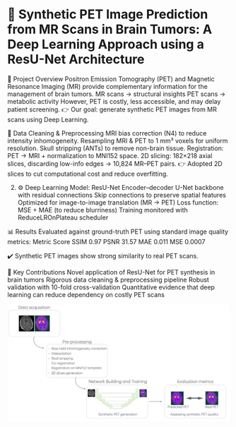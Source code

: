 # 🧠 Synthetic PET Image Prediction from MR Scans in Brain Tumors: A Deep Learning Approach using a ResU-Net Architecture

📌 Project Overview
Positron Emission Tomography (PET) and Magnetic Resonance Imaging (MR) provide complementary information for the management of brain tumors.
MR scans → structural insights
PET scans → metabolic activity
However, PET is costly, less accessible, and may delay patient screening.
👉 Our goal: generate synthetic PET images from MR scans using Deep Learning.

🧹 Data Cleaning & Preprocessing
MRI bias correction (N4) to reduce intensity inhomogeneity.
Resampling MRI & PET to 1 mm³ voxels for uniform resolution.
Skull stripping (ANTs) to remove non-brain tissue.
Registration: PET → MRI + normalization to MNI152 space.
2D slicing: 182×218 axial slices, discarding low-info edges → 10,824 MR–PET pairs.
👉 Adopted 2D slices to cut computational cost and reduce overfitting.

2. ⚙️ Deep Learning Model: ResU-Net
Encoder–decoder U-Net backbone with residual connections
Skip connections to preserve spatial features
Optimized for image-to-image translation (MR → PET)
Loss function: MSE + MAE (to reduce blurriness)
Training monitored with ReduceLROnPlateau scheduler

📊 Results
Evaluated against ground-truth PET using standard image quality metrics:
Metric	Score
SSIM	0.97
PSNR	31.57
MAE	0.011
MSE	0.0007

✔️ Synthetic PET images show strong similarity to real PET scans.

🚀 Key Contributions
Novel application of ResU-Net for PET synthesis in brain tumors
Rigorous data cleaning & preprocessing pipeline
Robust validation with 10-fold cross-validation
Quantitative evidence that deep learning can reduce dependency on costly PET scans


![Alt text](pipeline.png)
